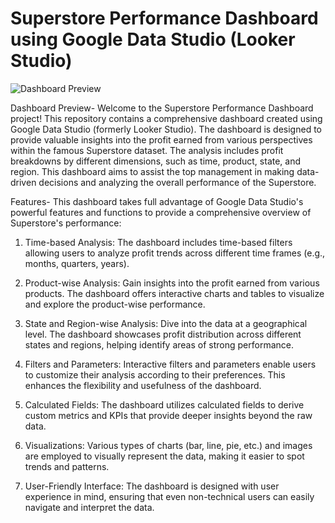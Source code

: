 # Superstore Performance Dashboard using Google Data Studio (Looker Studio)

![Dashboard Preview](https://github.com/apoorvm09/Superstore-Performance-Dashboard--in-Data-Studio/blob/main/Profit%20Analysis%20Dashboard%20Screenshot.png)

Dashboard Preview- Welcome to the Superstore Performance Dashboard project! This repository contains a comprehensive dashboard created using Google Data Studio (formerly Looker Studio). The dashboard is designed to provide valuable insights into the profit earned from various perspectives within the famous Superstore dataset. The analysis includes profit breakdowns by different dimensions, such as time, product, state, and region. This dashboard aims to assist the top management in making data-driven decisions and analyzing the overall performance of the Superstore.

Features- This dashboard takes full advantage of Google Data Studio's powerful features and functions to provide a comprehensive overview of Superstore's performance:

1. Time-based Analysis: The dashboard includes time-based filters allowing users to analyze profit trends across different time frames (e.g., months, quarters, years).

2. Product-wise Analysis: Gain insights into the profit earned from various products. The dashboard offers interactive charts and tables to visualize and explore the product-wise performance.

3. State and Region-wise Analysis: Dive into the data at a geographical level. The dashboard showcases profit distribution across different states and regions, helping identify areas of strong performance.

4. Filters and Parameters: Interactive filters and parameters enable users to customize their analysis according to their preferences. This enhances the flexibility and usefulness of the dashboard.

5. Calculated Fields: The dashboard utilizes calculated fields to derive custom metrics and KPIs that provide deeper insights beyond the raw data.

6. Visualizations: Various types of charts (bar, line, pie, etc.) and images are employed to visually represent the data, making it easier to spot trends and patterns.

7. User-Friendly Interface: The dashboard is designed with user experience in mind, ensuring that even non-technical users can easily navigate and interpret the data.
